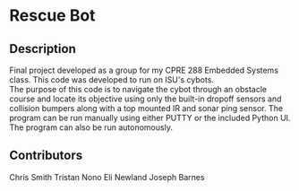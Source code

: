 # Rescue Bot

## Description
Final project developed as a group for my CPRE 288 Embedded Systems class.  This code was developed to run on ISU's cybots.  
The purpose of this code is to navigate the cybot through an obstacle course and locate its objective using only the built-in dropoff sensors and collision bumpers 
along with a top mounted IR and sonar ping sensor.  The program can be run manually using either PUTTY or the included Python UI.  The program can also be run autonomously.   


## Contributors
Chris Smith
Tristan Nono
Eli Newland
Joseph Barnes
